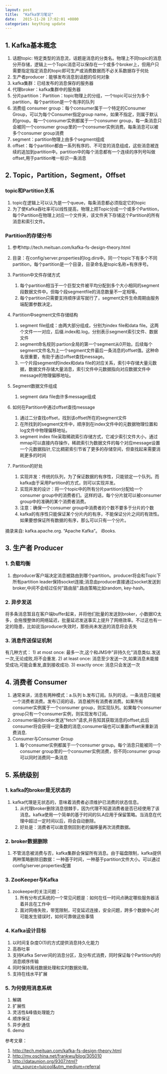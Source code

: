 ```yaml
---
layout: post
title:  "Kafka学习笔记"
date:   2015-11-28 17:02:01 +0800
categories: keything update
---
```


## 1. Kafka基本概念
1. 话题topic: 特定类型的消息流，话题是消息的分类名。物理上不同topic的消息分开存储，逻辑上一个Topic消息可以保存在一个或多个broker上，但用户只需要指定指定消息的topic即可生产或消费数据而不必关系数据存于何处
2. 生产者producer：能够发布消息到话题的任何对象
3. kafka集群：已经发布的消息保存的服务器
4. 代理broker：kafka集群中的服务器
5. 分片partition：Partition：topic物理上的分组，一个topic可以分为多个partition，每个partition是一个有序的队列
6. 消费组 consumer group：每个consumer属于一个特定的Consumer Group，可以为每个Consumer指定group name，如果不指定，则属于默认的group。每一个consumer实例都属于一个consumer group，每一条消息只会被同一个consumer group里的一个consumer实例消费。每条消息可以被多个consumer group消费
7. segment：partition物理上由多个segment组成
8. offset：每个partition都由一系列有序的、不可变的消息组成，这些消息被连续的追加到partition中。partition中的每个消息都有一个连续的序列号叫做offset,用于partition唯一标识一条消息


## 2. Topic，Partition，Segment，Offset
### topic和Partition关系
1. topic在逻辑上可以认为是一个queue，每条消息都必须指定它的topic
2. 为了使Kafka吞吐率可以线性提高，物理上把Topic分成一个或多个Partition，每个Partition在物理上对应一个文件夹，该文件夹下存储这个Partition的所有消息和索引文件。

### Partition的存储分布
1. 参考http://tech.meituan.com/kafka-fs-design-theory.html 
2. 目录：在config/server.properties的log.dirs中。同一个topic下有多个不同partition，每个partition是一个目录，目录命名是topic名称+有序序号。
3. Partition中文件存储方式
	1. 每个partition相当于一个巨型文件被平均分配到多个大小相同的segment段数据文件中。但每个段segmentfile的消息数量不一定相等。
	2. 每个partition只需要支持顺序读写就行了，segment文件生命周期由服务端配置参数决定。
4. Partition中segment文件存储结构
	1. segment file组成：由两大部分组成，分别为index file和data file。这两个文件一一对应，后缀.index和.log，分别表示segment索引文件、数据文件
	2. segment命名规则:partion全局的第一个segment从0开始，后续每个segment文件名为上一个segment文件最后一条消息的offset值。这种命名很重要，有助于通过offset查找message。
	3. 一个片段segment的index和data file的对应关系，索引中存储大量元数据，数据文件存储大量消息，索引文件中元数据指向对应数据文件中message的物理偏移地址。

5. Segment数据文件组成
	1.  segment data file由许多message组成
6. 如何在Partition中通过offset查找message
	1. 通过二分查找offset，找到该offset所在的segment文件
	2. 在所找到的segment文件中，顺序到在index文件中的元数据物理位置和log文件中物理偏移地址。
	3. segment index file采取稀疏索引存储方式，它减少索引文件大小，通过mmap可以直接内存操作，稀疏索引为数据文件的每个对应message设置一个元数据指针,它比稠密索引节省了更多的存储空间，但查找起来需要消耗更多的时间
7. Partition的好处
	1. 实现并发：传统的队列，为了保证数据的有序性，只能锁定一个队列。而kafka由于采用Partition的方式，则可以实现并发。
	2. 实现并发的设计：将一个topic中的所有分片partition分配给一个consumer group中的消费者们。这样的话，每个分片就可以被consumer group中的准确的某个消费者消费。
	3. 注意：确保一个consumer group中消费者的个数不要多于分片的个数
	4. kafka的有序性只能保证某个分片内的有序，不能保证分片之间的有效性。如果要想保证所有数据的有序，那么可以只有一个分片。

摘录来自: kafka.apache.org. “Apache Kafka”。 iBooks. 

## 3. 生产者 Producer
### 1. 负载均衡
1. 由producer客户端决定消息被路由到哪个partition。producer将会和Topic下所有partition leader保持socket连接;消息由producer直接通过socket发送到broker,中间不会经过任何"路由层".路由策略比如random, key-hash。

### 2. 异步发送
将多条消息暂且在客户端buffer起来，并将他们批量的发送到broker，小数据IO太多，会拖慢整体的网络延迟，批量延迟发送事实上提升了网络效率。不过这也有一定的隐患，比如说当producer失效时，那些尚未发送的消息将会丢失

### 3. 消息传送保证机制
有几种方式：
	1) at most once: 最多一次,这个和JMS中"非持久化"消息类似.发送一次,无论成败,将不会重发.
	2) at least once: 消息至少发送一次,如果消息未能接受成功,可能会重发,直到接收成功.
	3) exactly once: 消息只会发送一次
	
## 4. 消费者 Consumer
1. 通常来讲，消息有两种模式：a.队列 b.发布订阅。队列的话，一条消息只能被一个消费者消费。发布订阅的话，消息被所有消费者消费。如果所有consumer实例属于一个consumer group，则实现队列。如果每个consumer group只有一个consumer实例，则实现发布订阅。
2. consumer端向broker发送"fetch"请求,并告知其获取消息的offset;此后consumer将会获得一定条数的消息;consumer端也可以重置offset来重新消费消息.
2. Consumer与Consumer Group
	1. 每个consumer实例都属于一个consumer group。每个消息只能被同一个consumer group里的一个consumer实例消费，但不同consumer group可以同时消费同一条消息

## 5. 系统级别
### 1. kafka的broker是无状态的
1. kafka代理是无状态的，意味着消费者必须维护已消费的状态信息。
	1. 从代理broker删除消息很棘手，因为代理不知道消费者是否已经使用了该消息。kafka使用一个简单的基于时间的SLA应用于保留策略。当消息在代理中超过一定时间以后，将会自动删除。
	2. 好处是：消费者可以故意倒回到老的偏移量再次消费数据。
	
### 2. broker数据删除
1. 不管消息被消费与否，kafka集群会保留所有消息。由于磁盘限制，kafka提供两种策略删除旧数据：一种基于时间，一种基于partition文件大小。可以通过config/server.properties配置

### 3. ZooKeeper与Kafka
1. zookeeper的关注问题：
	1. 所有分布式系统的一个常见问题是：如何在任一时间点确定哪些服务器活着并且在工作中
	2. 面对网络失败，带宽限制，可变延迟连接，安全问题，跨多个数据中心时可能发生错误时，如何可靠做这些事情

### 4. Kafka设计目标
1. 以时间复杂度O(1)的方式提供消息持久化能力
2. 高吞吐率
3. 支持Kafka Server间的消息分区，及分布式消费，同时保证每个Partition内的消息顺序传输
4. 同时保持离线数据处理和实时数据处理。
5. 支持在线水平扩展

### 5. 为何使用消息系统
1. 解耦
2. 扩展性
3. 灵活性&峰值处理能力
4. 顺序保证
5. 异步通信
6. demo


参考文章：
1.  http://tech.meituan.com/kafka-fs-design-theory.html
2. http://my.oschina.net/frankwu/blog/305010
3. http://dataunion.org/9307.html?utm_source=tuicool&utm_medium=referral
